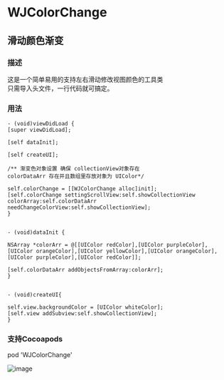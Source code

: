 # WJColorChange
## 滑动颜色渐变

### 描述

这是一个简单易用的支持左右滑动修改视图颜色的工具类  
只需导入头文件，一行代码就可搞定。

### 用法
    - (void)viewDidLoad {
    [super viewDidLoad];
    
    [self dataInit];
    
    [self createUI];
    
    /** 渐变色对象设置 确保 collectionView对象存在
    colorDataArr 存在并且数组里存放对象为 UIColor*/
    
    self.colorChange = [[WJColorChange alloc]init];
    [self.colorChange settingScrollView:self.showCollectionView colorArray:self.colorDataArr needChangeColorView:self.showCollectionView];
    }


    - (void)dataInit {
    
    NSArray *colorArr = @[[UIColor redColor],[UIColor purpleColor],[UIColor orangeColor],[UIColor yellowColor],[UIColor orangeColor],[UIColor purpleColor],[UIColor redColor]];
    
    [self.colorDataArr addObjectsFromArray:colorArr];
    }


    - (void)createUI{
    
    self.view.backgroundColor = [UIColor whiteColor];
    [self.view addSubview:self.showCollectionView];
    }

### 支持Cocoapods 
pod 'WJColorChange'

![image](https://github.com/wangjin007/WJColorChange/blob/master/changeColor.gif)
